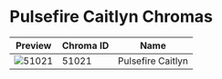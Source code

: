 # Pulsefire Caitlyn Chromas

| Preview | Chroma ID | Name |
|---------|-----------|------|
| ![51021](https://raw.communitydragon.org/latest/plugins/rcp-be-lol-game-data/global/default/v1/champion-chroma-images/51/51021.png) | 51021 | Pulsefire Caitlyn |